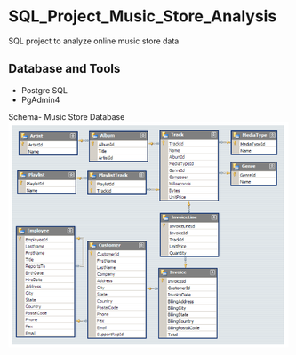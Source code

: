 # SQL_Project_Music_Store_Analysis
SQL project to analyze online music store data

## Database and Tools
* Postgre SQL
* PgAdmin4

Schema- Music Store Database  
![MusicDatabaseSchema](https://github.com/aryan-shukal/SQL-Project/blob/main/MusicDatabaseSchema.png)  
